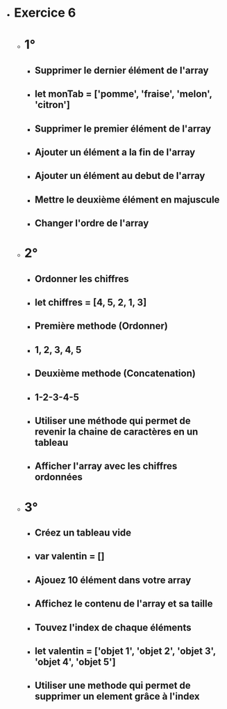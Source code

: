 - # Exercice 6
    - # 1°
        - ## Supprimer le dernier élément de l'array
        - ## let monTab = ['pomme', 'fraise', 'melon', 'citron']


        - ## Supprimer le premier élément de l'array


        - ## Ajouter un élément a la fin de l'array


        - ## Ajouter un élément au debut de l'array


        - ## Mettre le deuxième élément en majuscule 


        - ## Changer l'ordre de l'array


    - # 2°
        - ## Ordonner les chiffres
        - ## let chiffres = [4, 5, 2, 1, 3]

        - ## Première methode (Ordonner)
        - ## 1, 2, 3, 4, 5


        - ## Deuxième methode (Concatenation)
        - ## 1-2-3-4-5


        - ## Utiliser une méthode qui permet de revenir la chaine de caractères en un tableau


        - ## Afficher l'array avec les chiffres ordonnées


    - # 3°
        - ## Créez un tableau vide


        - ## var valentin = []


        - ## Ajouez 10 élément dans votre array


        - ## Affichez le contenu de l'array et sa taille


        - ## Touvez l'index de chaque éléments


        - ## let valentin = ['objet 1', 'objet 2', 'objet 3', 'objet 4', 'objet 5']


        - ## Utiliser une methode qui permet de supprimer un element grâce à l'index
